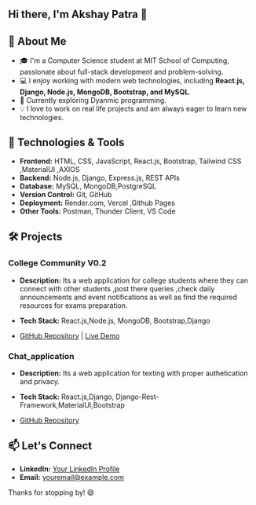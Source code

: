 
## Hi there, I'm Akshay Patra 👋

## 🚀 About Me

- 🎓 I'm a Computer Science student at MIT School of Computing, passionate about full-stack development and problem-solving.
- 💻 I enjoy working with modern web technologies, including **React.js, Django, Node.js, MongoDB, Bootstrap, and MySQL**.
- 🌱 Currently exploring Dyanmic programming.
- 💡 I love to work on real life  projects and am always eager to learn new technologies.

## 🔧 Technologies & Tools
- **Frontend:** HTML, CSS, JavaScript, React.js, Bootstrap, Tailwind CSS ,MaterialUI ,AXIOS
- **Backend:** Node.js, Django, Express.js, REST APIs
- **Database:** MySQL, MongoDB,PostgreSQL
- **Version Control:** Git, GitHub
- **Deployment:** Render.com, Vercel ,Github Pages
- **Other Tools:** Postman, Thunder Client,  VS Code

## 🛠️ Projects
### College Community V0.2
- **Description:** Its a web application for college students where they can connect with other students ,post there queries ,check daily
                    announcements and event notifications as well as find the required resources for exams preparation.
  
- **Tech Stack:** React.js,Node.js, MongoDB, Bootstrap,Django
- [GitHub Repository](https://github.com/akshaypatra/College-Community-V0.2 ) | [Live Demo]( https://akshaypatra.github.io/College-Community-V0.2/ )
  
### Chat_application
- **Description:** Its a web application for  texting with proper authetication and privacy.
  
- **Tech Stack:** React.js,Django, Django-Rest-Framework,MaterialUI,Bootstrap
- [GitHub Repository](https://github.com/akshaypatra/Chat-Application)


## 📫 Let's Connect
- **LinkedIn:** [Your LinkedIn Profile](https://www.linkedin.com/in/yourusername](https://www.linkedin.com/in/akshay-patra-6a8b67259/))
- **Email:** [youremail@example.com](mailto:akshay.patra114@gmail.com)

Thanks for stopping by! 😄

<!---
akshaypatra/akshaypatra is a ✨ special ✨ repository because its `README.md` (this file) appears on your GitHub profile.
You can click the Preview link to take a look at your changes.
--->
